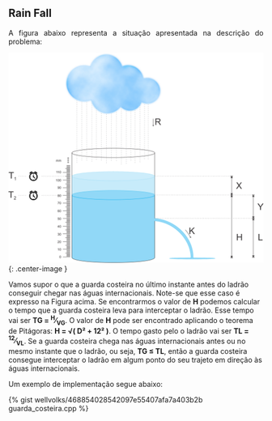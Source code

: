 <div id="rain">

</div>

## Rain Fall

<p align="justify">
A figura abaixo representa a situação apresentada na descrição do problema:
</p>

![Desenho representando a situação mostrada no enunciado](/_assets/images/chuva.png){: .center-image }

<p>
Vamos supor o que a guarda costeira no último instante antes do ladrão conseguir chegar nas águas internacionais. Note-se que esse caso é expresso na Figura acima. Se encontrarmos o valor de <b>H</b> podemos calcular o tempo que a guarda costeira leva para interceptar o ladrão. Esse tempo vai ser <b>TG = <sup>H</sup>&frasl;<sub>VG</sub></b>. O valor de <b>H</b> pode ser encontrado aplicando o teorema de Pitágoras: <b>H = &radic;( D&sup2; + 12&sup2; )</b>. O tempo gasto pelo o ladrão vai ser <b>TL = <sup>12</sup>&frasl;<sub>VL</sub></b>. Se a guarda costeira chega nas águas internacionais antes ou no mesmo instante que o ladrão, ou seja, <b>TG &le; TL</b>, então a guarda costeira consegue interceptar o ladrão em algum ponto do seu trajeto em direção às águas internacionais.
</p>

Um exemplo de implementação segue abaixo:

{% gist wellvolks/468854028542097e55407afa7a403b2b guarda_costeira.cpp %}

